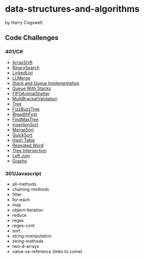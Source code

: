 # data-structures-and-algorithms
by Harry Cogswell
## Code Challenges
### 401/C#
- [ArrayShift](https://github.com/HCoggers/data-structures-and-algorithms/tree/master/code-challenges/401/ArrayShift/README.md)
- [BinarySearch](https://github.com/HCoggers/data-structures-and-algorithms/tree/master/code-challenges/401/BinarySearch/README.md)
- [LinkedList](https://github.com/HCoggers/data-structures-and-algorithms/tree/master/code-challenges/401/LinkedList/README.md)
- [LLMerge](https://github.com/HCoggers/data-structures-and-algorithms/tree/master/code-challenges/401/LLMerge/README.md)
- [Stack and Queue Implementation](https://github.com/HCoggers/data-structures-and-algorithms/tree/master/code-challenges/401/StacksAndQueues/README.md)
- [Queue With Stacks](https://github.com/HCoggers/data-structures-and-algorithms/tree/master/code-challenges/401/QueueWithStacks/README.md)
- [FIFOAnimalShelter](https://github.com/HCoggers/data-structures-and-algorithms/tree/master/code-challenges/401/FIFOAnimalShelter/README.md)
- [MultiBracketValidation](https://github.com/HCoggers/data-structures-and-algorithms/tree/master/code-challenges/401/MultiBracketValidation/README.md)
- [Tree](https://github.com/HCoggers/data-structures-and-algorithms/tree/master/code-challenges/401/Tree/README.md)
- [FizzBuzzTree](https://github.com/HCoggers/data-structures-and-algorithms/tree/master/code-challenges/401/FizzBuzzTree/README.md)
- [BreadthFirst](https://github.com/HCoggers/data-structures-and-algorithms/tree/master/code-challenges/401/Tree/README.md)
- [FindMaxTree](https://github.com/HCoggers/data-structures-and-algorithms/tree/master/code-challenges/401/FindMaxTree/README.md)
- [InsertionSort](https://github.com/HCoggers/data-structures-and-algorithms/tree/master/code-challenges/401/InsertionSort/BLOG.md)
- [MergeSort](https://github.com/HCoggers/data-structures-and-algorithms/tree/master/code-challenges/401/MergeSort/BLOG.md)
- [QuickSort](https://github.com/HCoggers/data-structures-and-algorithms/tree/master/code-challenges/401/QuickSort/BLOG.md)
- [Hash Table](https://github.com/HCoggers/data-structures-and-algorithms/tree/master/code-challenges/401/HashTable/README.md)
- [Repeated Word](https://github.com/HCoggers/data-structures-and-algorithms/tree/master/code-challenges/401/RepeatWord/README.md)
- [Tree Intersection](https://github.com/HCoggers/data-structures-and-algorithms/tree/master/code-challenges/401/TreeCompare/README.md)
- [Left Join](https://github.com/HCoggers/data-structures-and-algorithms/tree/master/code-challenges/401/LeftJoin/README.md)
- [Graphs](https://github.com/HCoggers/data-structures-and-algorithms/tree/master/code-challenges/401/Graphs/README.md)
### 301/Javascript
- all-methods 
- chaining-methods 
- filter 
- for-each
- map
- object-iteration 
- reduce 
- regex 
- regex-cont 
- sort
- string-manipulation 
- string-methods 
- two-d-arrays 
- value-vs-reference
(links to come)
